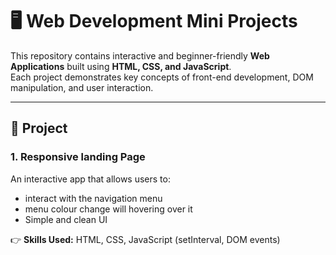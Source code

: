 # 🖥️ Web Development Mini Projects  

This repository contains interactive and beginner-friendly **Web Applications** built using **HTML, CSS, and JavaScript**.  
Each project demonstrates key concepts of front-end development, DOM manipulation, and user interaction.  

---

## 📌 Project  

### 1.  Responsive landing Page
  An interactive app that allows users to:  
- interact with the navigation menu 
- menu colour change will hovering over it  
- Simple and clean UI  

👉 **Skills Used:** HTML, CSS, JavaScript (setInterval, DOM events)
